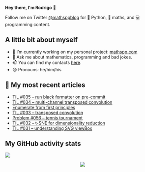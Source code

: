 **Hey there, I'm Rodrigo** 👋

Follow me on Twitter [@mathsppblog][twitter] for 🐍 Python, 🧠 maths, and 💻 programming content.


## A little bit about myself

- 🔭 I’m currently working on my personal project: [mathspp.com](https://mathspp.com)
- 💬 Ask me about mathematics, programming and bad jokes.
- 📫 You can find my contacts [here](https://mathspp.com/about#contacts).
- 😄 Pronouns: he/him/his


## 📖 My most recent articles

<!-- BLOG-POST-LIST:START -->
- [TIL #035 – run black formatter on pre-commit](https://mathspp.com/blog/til/035)
- [TIL #034 – multi-channel transposed convolution](https://mathspp.com/blog/til/034)
- [Enumerate from first principles](https://mathspp.com/blog/enumerate-from-first-principles)
- [TIL #033 – transposed convolution](https://mathspp.com/blog/til/033)
- [Problem #056 – tennis tournament](https://mathspp.com/blog/problems/tennis-tournament)
- [TIL #032 – t-SNE for dimensionality reduction](https://mathspp.com/blog/til/032)
- [TIL #031 – understanding SVG viewBox](https://mathspp.com/blog/til/031)
<!-- BLOG-POST-LIST:END -->


##  My GitHub activity stats

![](https://github-readme-stats.vercel.app/api?username=RodrigoGiraoSerrao&hide=stars&count_private=true&show_icons=true)

<p align='center'><img src='https://visitor-badge.laobi.icu/badge?page_id=RodrigoGiraoSerrao'></p>

[twitter]: https://twitter.com/mathsppblog
